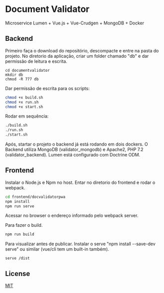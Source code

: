 # Document Validator
Microservice Lumen + Vue.js + Vue-Crudgen + MongoDB + Docker

## Backend 
Primeiro faça o download do repositório, descompacte e entre na pasta do projeto.
No diretorio da aplicação, criar um folder chamado "db" e dar permissão de leitura e escrita.

```
cd documentvalidator
mkdir db
chmod -R 777 db

```
Dar permissão de escrita para os scripts:

``` bash
chmod +x build.sh
chmod +x run.sh
chmod +x start.sh
```
Rodar em sequência:

```bash
./build.sh
./run.sh
./start.sh
```

Após, startar o projeto o backend já está rodando em dois dockers. O Backend utiliza MongoDB (validator_mongodb) e Apache2, PHP 7.2 (validator_backend). Lumen está configurado com Doctrine ODM.

## Frontend 
Instalar o Node.js e Npm no host.
Entar no diretorio do frontend e rodar o webpack.

```bash
cd frontend/docvalidatorpwa
npm install
npm run serve
```
Acessar no browser o endereço informado pelo webpack server.

Para fazer o build.

```bash
npm run build
```
Para visualizar antes de publicar. Instalar o serve "npm install --save-dev serve" ou similar (vue/cli tem um built-in também).

```
serve /dist
```

## License
[MIT](https://choosealicense.com/licenses/mit/)
